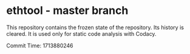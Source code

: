 # ethtool - master branch

This repository contains the frozen state of the repository.
Its history is cleared. It is used only for static code
analysis with Codacy.

Commit Time: 1713880246